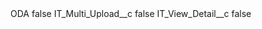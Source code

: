 <?xml version="1.0" encoding="UTF-8"?>
<CustomMetadata xmlns="http://soap.sforce.com/2006/04/metadata" xmlns:xsi="http://www.w3.org/2001/XMLSchema-instance" xmlns:xsd="http://www.w3.org/2001/XMLSchema">
    <label>ODA</label>
    <protected>false</protected>
    <values>
        <field>IT_Multi_Upload__c</field>
        <value xsi:type="xsd:boolean">false</value>
    </values>
    <values>
        <field>IT_View_Detail__c</field>
        <value xsi:type="xsd:boolean">false</value>
    </values>
</CustomMetadata>

